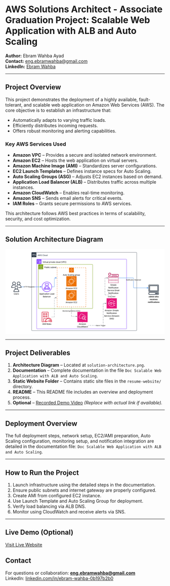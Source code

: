 # AWS Solutions Architect - Associate Graduation Project: Scalable Web Application with ALB and Auto Scaling

**Author:** Ebram Wahba Ayad  
**Contact:** eng.ebramwahba@gmail.com  
**LinkedIn:** [Ebram Wahba](https://www.linkedin.com/in/ebram-wahba-0b197b2b0)

---

##  Project Overview

This project demonstrates the deployment of a highly available, fault-tolerant, and scalable web application on Amazon Web Services (AWS). The core objective is to establish an infrastructure that:

- Automatically adapts to varying traffic loads.
- Efficiently distributes incoming requests.
- Offers robust monitoring and alerting capabilities.

###  Key AWS Services Used

- **Amazon VPC** – Provides a secure and isolated network environment.
- **Amazon EC2** – Hosts the web application on virtual servers.
- **Amazon Machine Image (AMI)** – Standardizes server configurations.
- **EC2 Launch Templates** – Defines instance specs for Auto Scaling.
- **Auto Scaling Groups (ASG)** – Adjusts EC2 instances based on demand.
- **Application Load Balancer (ALB)** – Distributes traffic across multiple instances.
- **Amazon CloudWatch** – Enables real-time monitoring.
- **Amazon SNS** – Sends email alerts for critical events.
- **IAM Roles** – Grants secure permissions to AWS services.

This architecture follows AWS best practices in terms of scalability, security, and cost optimization.

---

##  Solution Architecture Diagram

![Solution Architecture](solution-architecture.png)

---

##  Project Deliverables

1. **Architecture Diagram** – Located at `solution-architecture.png`.
2. **Documentation** – Complete documentation in the file `Doc Scalable Web Application with ALB and Auto Scaling`.
3. **Static Website Folder** – Contains static site files in the `resume-website/` directory.
4. **README** – This README file includes an overview and deployment process.
5. **Optional** – [Recorded Demo Video](#) *(Replace with actual link if available).*

---

##  Deployment Overview

The full deployment steps, network setup, EC2/AMI preparation, Auto Scaling configuration, monitoring setup, and notification integration are detailed in the documentation file: `Doc Scalable Web Application with ALB and Auto Scaling`.

---

##  How to Run the Project

1. Launch infrastructure using the detailed steps in the documentation.
2. Ensure public subnets and internet gateway are properly configured.
3. Create AMI from configured EC2 instance.
4. Use Launch Template and Auto Scaling Group for deployment.
5. Verify load balancing via ALB DNS.
6. Monitor using CloudWatch and receive alerts via SNS.

---

##  Live Demo (Optional)
[Visit Live Website](http://your-domain.com)

##  Contact

For questions or collaboration: **eng.ebramwahba@gmail.com**  
LinkedIn: [linkedin.com/in/ebram-wahba-0b197b2b0](https://www.linkedin.com/in/ebram-wahba-0b197b2b0)